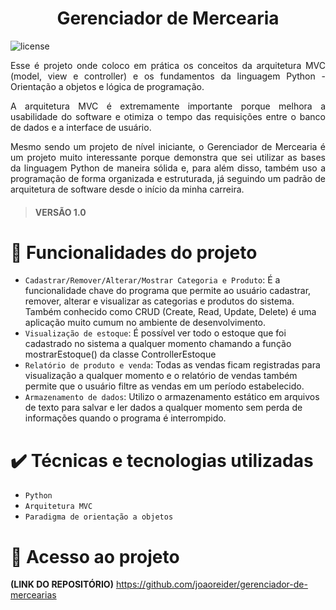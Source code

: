 <h1 align="center"> Gerenciador de Mercearia </h1>


![license](https://img.shields.io/badge/license-MIT-green)



<p style='text-align: justify;'> 
Esse é projeto onde coloco em prática os conceitos da arquitetura MVC (model, view e controller) e os fundamentos da linguagem Python - Orientação a objetos e lógica de programação. </p>

<p style='text-align: justify;'> 
A arquitetura MVC é extremamente importante porque melhora a usabilidade do software e otimiza o tempo das requisições entre o banco de dados e a interface de usuário.</p>
<p style='text-align: justify;'> 
Mesmo sendo um projeto de nível iniciante, o Gerenciador de Mercearia é um projeto muito interessante porque demonstra que sei utilizar as bases da linguagem Python de maneira sólida e, para além disso, também uso a programação de forma organizada e estruturada, já seguindo um padrão de arquitetura de software desde o início da minha carreira.
</p>


<h4>

> VERSÃO 1.0

</h4>

# :hammer: Funcionalidades do projeto

- `Cadastrar/Remover/Alterar/Mostrar Categoria e Produto`: É a funcionalidade chave do programa que permite ao usuário cadastrar, remover, alterar e visualizar as categorias e produtos do sistema. Também conhecido como CRUD (Create, Read, Update, Delete) é uma aplicação muito cumum no ambiente de desenvolvimento.
&nbsp;
- `Visualização de estoque`: É possível ver todo o estoque que foi cadastrado no sistema a qualquer momento chamando a função mostrarEstoque() da classe ControllerEstoque
&nbsp;
- `Relatório de produto e venda`: Todas as vendas ficam registradas para visualização a qualquer momento e o relatório de vendas também permite que o usuário filtre as vendas  em um período estabelecido.
&nbsp;
- ``Armazenamento de dados``: Utilizo o armazenamento estático em arquivos de texto para salvar e ler dados a qualquer momento sem perda de informações quando o programa  é interrompido.

# ✔️ Técnicas e tecnologias utilizadas

- ``Python``
- ``Arquitetura MVC``
- ``Paradigma de orientação a objetos``


# 📁 Acesso ao projeto

**(LINK DO REPOSITÓRIO)**
https://github.com/joaoreider/gerenciador-de-mercearias

